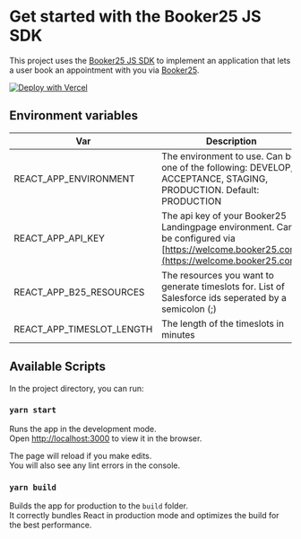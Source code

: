 # Get started with the Booker25 JS SDK

This project uses the [Booker25 JS SDK](https://github.com/booker25/js-sdk) to implement an application that lets a user book an appointment with you via [Booker25](https://booker25.com).

[![Deploy with Vercel](https://vercel.com/button)](https://vercel.com/new/clone?repository-url=https%3A%2F%2Fgithub.com%2Fbooker25%2Fjs-sdk-example&env=REACT_APP_API_KEY,REACT_APP_B25_RESOURCES,REACT_APP_TIMESLOT_LENGTH&envDescription=Description%20of%20the%20environment%20variables%20can%20be%20found%20in%20the%20repository%20readme&envLink=https%3A%2F%2Fgithub.com%2Fbooker25%2Fjs-sdk-example%23environment-variables)

## Environment variables

| Var                       | Description                                                                                                                              |
|---------------------------|------------------------------------------------------------------------------------------------------------------------------------------|
| REACT_APP_ENVIRONMENT     | The environment to use. Can be one of the following: DEVELOP, ACCEPTANCE, STAGING, PRODUCTION. Default: PRODUCTION                       |
| REACT_APP_API_KEY         | The api key of your Booker25 Landingpage environment. Can be configured via [https://welcome.booker25.com](https://welcome.booker25.com) |
| REACT_APP_B25_RESOURCES   | The resources you want to generate timeslots for. List of Salesforce ids seperated by a semicolon (;)                                    |
| REACT_APP_TIMESLOT_LENGTH | The length of the timeslots in minutes                                                                                                   |


## Available Scripts

In the project directory, you can run:

### `yarn start`

Runs the app in the development mode.\
Open [http://localhost:3000](http://localhost:3000) to view it in the browser.

The page will reload if you make edits.\
You will also see any lint errors in the console.

### `yarn build`

Builds the app for production to the `build` folder.\
It correctly bundles React in production mode and optimizes the build for the best performance.
